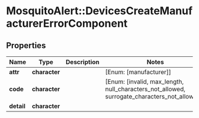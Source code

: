 # MosquitoAlert::DevicesCreateManufacturerErrorComponent


## Properties
Name | Type | Description | Notes
------------ | ------------- | ------------- | -------------
**attr** | **character** |  | [Enum: [manufacturer]] 
**code** | **character** |  | [Enum: [invalid, max_length, null_characters_not_allowed, surrogate_characters_not_allowed]] 
**detail** | **character** |  | 


